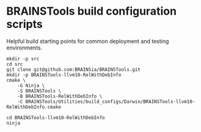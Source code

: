 BRAINSTools build configuration scripts
=======================================


Helpful build starting points for common deployment and testing environments.

```
mkdir -p src
cd src
git clone git@github.com:BRAINSia/BRAINSTools.git
mkdir -p BRAINSTools-llvm10-RelWithDebInfo
cmake \
    -G Ninja \
    -S BRAINSTools \
    -B BRAINSTools-RelWithDebInfo \
    -C BRAINSTools/Utilities/build_configs/Darwin/BRAINSTools-llvm10-RelWithDebInfo.cmake

cd BRAINSTools-llvm10-RelWithDebInfo
ninja

```
